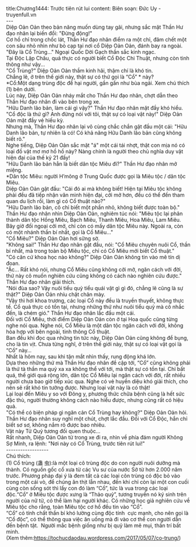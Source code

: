 title:Chương1444: Trước tiên rút lui
content:
Biên soạn: Đức Uy - truyenfull.vn<br>---<br>Diệp Oản Oản theo bản năng muốn dùng tay gãi, nhưng sắc mặt Thần Hư đạo nhân lại biến đổi: "Đừng động!"<br>Cơ hồ chỉ trong chốc lát, Thần Hư đạo nhân điểm ra một chỉ, đâm chết một con sâu nhỏ nhìn như bò cạp tại nơi cổ Diệp Oản Oản, đánh bay ra ngoài.<br>"Đây là Cổ Trùng..." Ngoại Quốc Dời Gạch thần sắc kinh ngạc.<br>Tại Độc Lập Châu, quả thực có người biết Cổ Độc Chi Thuật, nhưng còn tinh thông như vậy...<br>"Cổ Trùng?" Diệp Oản Oản thầm kinh hãi, thậm chí là khó tin.<br>Chẳng lẽ, ở trên thế giới này, thật sự có thứ gọi là “Cổ” * này?<br>*Cổ:Một dạng trùng độc để hại người, gần gần như bùa ngải. Xem chú thích (1) bên dưới.<br>Lúc này, Diệp Oản Oản nháy mắt cho Thần Hư đạo nhân, chợt dẫn theo Thần Hư đạo nhân đi vào bên trong xe.<br>"Hữu Danh lão bản, làm cái gì vậy?" Thần Hư đạo nhân mặt đầy khó hiểu.<br>"Cổ độc là thứ gì? Anh đừng nói với tôi, thật sự có loại vật này!" Diệp Oản Oản mặt đầy vẻ hiếu kỳ.<br>Nhưng mà, Thần Hư đạo nhân lại vô cùng chắc chắn gật đầu một cái: "Hữu Danh lão bản, tự nhiên là có! Có khả năng Hữu Danh lão bản cũng không biết rõ."<br>Nghe tiếng, Diệp Oản Oản sắc mặt "á" một cái tái nhợt, thật con mịa nó có loại đồ vật mơ mơ hồ hồ này? Nàng chính là người theo chủ nghĩa duy vật hiện đại của thế kỷ 21 đấy!<br>"Hữu Danh lão bản hẳn là biết dân tộc Miêu đi?" Thần Hư đạo nhân mở miệng.<br>*Dân tộc Miêu: người H’mông ở Trung Quốc được gọi là Miêu tộc / dân tộc Miêu.<br>Diệp Oản Oản gật đầu: "Cái đó ai mà không biết! Hiện tại Miêu tộc không phải đều đã tiếp nhận văn minh hiện đại, cởi mở hơn, đều có thể đến tham quan du lịch rồi, làm gì có Cổ thuật nào?"<br>"Hữu Danh lão bản, cô chỉ biết một phần nhỏ, không biết được toàn bộ." Thần Hư đạo nhân nhìn Diệp Oản Oản, nghiêm túc nói: "Miêu tộc lại phân thành dân tộc Hồng Miêu, Bạch Miêu, Thanh Miêu, Hoa Miêu, Lam Miêu. Bây giờ đối ngoại cởi mở, chỉ còn có mấy dân tộc Miêu này. Ngoài ra, còn có một nhánh thần bí nhất, gọi là Cổ Miêu..."<br>"Cổ Miêu?" Diệp Oản Oản hơi sững sờ.<br>"Không sai!" Thần Hư đạo nhân gật đầu, nói: "Cổ Miêu chuyên nuôi Cổ, thần bí nhất, mà trong toàn bộ Miêu tộc, chỉ có Cổ Miêu mới biết Cổ thuật."<br>"Có căn cứ khoa học nào không?" Diệp Oản Oản không tin vào mê tín dị đoan.<br>"Ặc... Rất khó nói, nhưng Cổ Miêu cũng không cởi mở, ngăn cách với đời, thứ này cô muốn nghiên cứu cũng không có cách nào nghiên cứu được." Thần Hư đạo nhân giải thích.<br>"Nói đùa sao? Vậy nuôi tiểu quỷ tiểu quái vật gì gì đó, chẳng lẽ cũng là sự thật?" Diệp Oản Oản nhíu chặt chân mày.<br>"Vậy thì hơi khoa trương, các loại Cổ này đều là truyền thuyết, không thực tế. Cổ quả thực có tồn tại, nhưng những thứ như nuôi tiểu quỷ mà cô nhắc đến, là chém gió." Thần Hư đạo nhân lắc đầu một cái.<br>Đối với Cổ Miêu, thời điểm Diệp Oản Oản còn ở tại Hoa quốc cũng từng nghe nói qua. Nghe nói, Cổ Miêu là một dân tộc ngăn cách với đời, không hòa hợp với bên ngoài, tinh thông Cổ thuật.<br>Ban đều khi đọc qua những tin tức này, Diệp Oản Oản cũng không để bụng, cho là tin vịt. Chưa từng nghĩ, ở trên thế giới này, thật sự có loại vật gọi là “Cổ” này…<br>Nhất là hôm nay, sau khi tận mắt nhìn thấy, rung động khá lớn.<br>Dựa theo những thứ mà Thần Hư đạo nhân đề cập tới, “Cổ” cũng không phải là thứ tà thần ma quỷ xa xa không thể với tới, mà thật sự có tồn tại. Chỉ bất quá, thế giới quá rộng lớn, dân tộc Cổ Miêu lại ngăn cách với đời, rất nhiều người chưa bao giờ tiếp xúc qua. Nghe có vẻ huyền diệu khó giải thích, cho nên sẽ rất khó tin tưởng được. Nhưng loại vật này là có thật!<br>Lại loại đến Miêu y so với Đông y, phương thức chữa bệnh cũng là hết sức đặc thù, người thường không cách nào hiểu được, nhưng cũng rất có hiệu quả.<br>"Có thể có biện pháp gì ngăn cản Cổ Trùng hay không?" Diệp Oản Oản hỏi.<br>Thần Hư đạo nhân suy nghĩ một chút, chợt lắc đầu. Đối với Cổ Độc, hắn chỉ biết sơ sơ, không nắm rõ được bao nhiêu.<br>Vật này Tử Quỷ tương đối quen thuộc...<br>Rất nhanh, Diệp Oản Oản từ trong xe đi ra, nhìn về phía đám người Không Sợ Minh, ra lệnh: "Nơi này có Cổ Trùng, trước tiên rút lui!"<br>------------------<br>Chú thích:<br>(1) Cổ trùng (蛊 虫):là một loại cô trùng độc do con người nuôi dưỡng mà thành. Có nguồn gốc cổ xưa từ các Vu sư của nước Sở từ hơn 2.000 năm trước. Phương pháp đại ý là đem tất cả các loại côn trùng có độc bỏ vào trong một cái vò, để chúng ăn thịt lẫn nhau, đến khi chỉ còn lại một con cuối cùng còn sống sót thì lấy con đó làm “Cổ”, tức là vua trong các loại độc.“Cổ” ở Miêu tộc được xưng là “Thảo quỷ”, tương truyền nó ký sinh trên người của nữ tử, có thể làm hại người khác. Có những học giả nghiên cứu về Miêu tộc cho rằng, toàn Miêu tộc cơ hồ đều tin vào “Cổ”.<br>“Cổ” có tính chất thần bí khó lường cùng độc tính  cực mạnh, cho nên gọi là “Cổ độc”, có thể thông qua việc ăn uống mà đi vào cơ thể con người dẫn đến bệnh tật.  Người mắc bệnh giống như bị quỷ làm mê mụi, thần trí bất minh.<br>(Xem thêm:https://tochucdaodau.wordpress.com/2017/05/07/co-trung/)